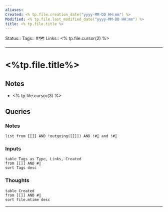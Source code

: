```yaml
---
aliases: 
Created: <% tp.file.creation_date("yyyy-MM-DD HH:mm") %>
Modified: <% tp.file.last_modified_date("yyyy-MM-DD HH:mm") %>
title: <% tp.file.title %>
---
```


Status:: 
Tags:: #🗺️
Links:: <% tp.file.cursor(2) %>
___

# <%tp.file.title%>

## Notes
- <% tp.file.cursor(3) %>

## Queries

### Notes

```dataview
list from [[]] AND !outgoing([[]]) AND !#📖 and !#💭
```

### Inputs

```dataview
table Tags as Type, Links, Created
from [[]] AND #📖
sort Tags desc
```

### Thoughts

```dataview
table Created
from [[]] AND #💭
sort file.mtime desc
```

___

